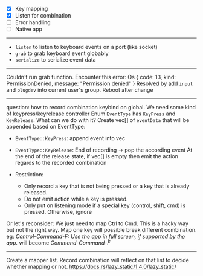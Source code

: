 - [x] Key mapping
- [x] Listen for combination
- [ ] Error handling
- [ ] Native app

---
- `listen` to listen to keyboard events on a port (like socket)
- `grab` to grab keyboard event globably
- `serialize` to serialize event data


---
Couldn't run grab function. Encounter this error: Os { code: 13, kind: PermissionDenied, message: "Permission denied" }
Resolved by add `input` and `plugdev` into current user's group. Reboot after change


---
question: how to record combination keybind on global. We need some kind of keypress/keyrelease controller
Enum `EventType` has `KeyPress` and `KeyRelease`. What can we do with it?
Create vec[] of `eventData` that will be appended based on EventType:
- `EventType::KeyPress`: append event into vec
- `EventType::KeyRelease`: End of recording -> pop the according event
At the end of the release state, if vec[] is empty then emit the action regards to the recorded combination

- Restriction:
    + Only record a key that is not being pressed or a key that is already released.
    + Do not emit action while a key is pressed.
    + Only put on listening mode if a special key (control, shift, cmd) is pressed. Otherwise, ignore

Or let's reconsider:
We just need to map Ctrl to Cmd. This is a hacky way but not the right way. Map one key will possible break different combination. eg: _Control-Command-F: Use the app in full screen, if supported by the app._ will become _Command-Command-F_

---
Create a mapper list. Record combination will reflect on that list to decide whether mapping or not.
https://docs.rs/lazy_static/1.4.0/lazy_static/
